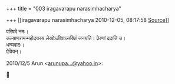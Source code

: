 +++
title = "003 iragavarapu narasimhacharya"

+++
[[iragavarapu narasimhacharya	2010-12-05, 08:17:58 [Source](https://groups.google.com/g/bvparishat/c/u4lWHy1e1zk)]]



परिषदे नमः।  
कल्याणरामन्महोदयस्य लेखोऽतीवाऽसक्तिं जनयति। प्रेरणां ददाति च।  
धन्यवादः।  
ऐवियन्।

2010/12/5 Arun \<[arunupa...@yahoo.in]()\>:



